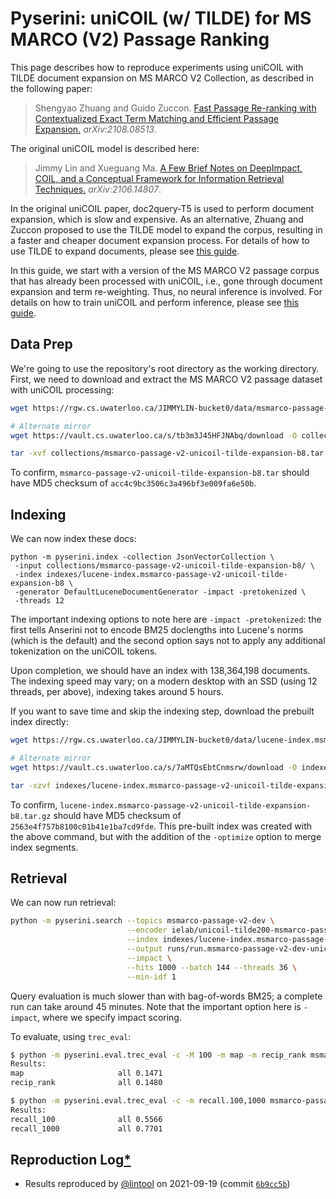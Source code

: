 # Pyserini: uniCOIL (w/ TILDE) for MS MARCO (V2) Passage Ranking

This page describes how to reproduce experiments using uniCOIL with TILDE document expansion on MS MARCO V2 Collection, as described in the following paper:

> Shengyao Zhuang and Guido Zuccon. [Fast Passage Re-ranking with Contextualized Exact Term
Matching and Efficient Passage Expansion.](https://arxiv.org/pdf/2108.08513) _arXiv:2108.08513_.

The original uniCOIL model is described here:

> Jimmy Lin and Xueguang Ma. [A Few Brief Notes on DeepImpact, COIL, and a Conceptual Framework for Information Retrieval Techniques.](https://arxiv.org/abs/2106.14807) _arXiv:2106.14807_.

In the original uniCOIL paper, doc2query-T5 is used to perform document expansion, which is slow and expensive.
As an alternative, Zhuang and Zuccon proposed to use the TILDE model to expand the corpus, resulting in a faster and cheaper document expansion process.
For details of how to use TILDE to expand documents, please see [this guide](https://github.com/ielab/TILDE).

In this guide, we start with a version of the MS MARCO V2 passage corpus that has already been processed with uniCOIL, i.e., gone through document expansion and term re-weighting.
Thus, no neural inference is involved.
For details on how to train uniCOIL and perform inference, please see [this guide](https://github.com/luyug/COIL/tree/main/uniCOIL).

## Data Prep

We're going to use the repository's root directory as the working directory.
First, we need to download and extract the MS MARCO V2 passage dataset with uniCOIL processing:

```bash
wget https://rgw.cs.uwaterloo.ca/JIMMYLIN-bucket0/data/msmarco-passage-v2-unicoil-tilde-expansion-b8.tar -P collections/

# Alternate mirror
wget https://vault.cs.uwaterloo.ca/s/tb3m3J45HFJNAbq/download -O collections/msmarco-passage-v2-unicoil-tilde-expansion-b8.tar

tar -xvf collections/msmarco-passage-v2-unicoil-tilde-expansion-b8.tar -C collections/
```

To confirm, `msmarco-passage-v2-unicoil-tilde-expansion-b8.tar` should have MD5 checksum of `acc4c9bc3506c3a496bf3e009fa6e50b`.

## Indexing

We can now index these docs:

```
python -m pyserini.index -collection JsonVectorCollection \
 -input collections/msmarco-passage-v2-unicoil-tilde-expansion-b8/ \
 -index indexes/lucene-index.msmarco-passage-v2-unicoil-tilde-expansion-b8 \
 -generator DefaultLuceneDocumentGenerator -impact -pretokenized \
 -threads 12
```

The important indexing options to note here are `-impact -pretokenized`: the first tells Anserini not to encode BM25 doclengths into Lucene's norms (which is the default) and the second option says not to apply any additional tokenization on the uniCOIL tokens.

Upon completion, we should have an index with 138,364,198 documents.
The indexing speed may vary; on a modern desktop with an SSD (using 12 threads, per above), indexing takes around 5 hours.

If you want to save time and skip the indexing step, download the prebuilt index directly:

```bash
wget https://rgw.cs.uwaterloo.ca/JIMMYLIN-bucket0/data/lucene-index.msmarco-passage-v2-unicoil-tilde-expansion-b8.tar.gz -P indexes/

# Alternate mirror
wget https://vault.cs.uwaterloo.ca/s/7aMTQsEbtCnmsrw/download -O indexes/lucene-index.msmarco-passage-v2-unicoil-tilde-expansion-b8.tar.gz

tar -xzvf indexes/lucene-index.msmarco-passage-v2-unicoil-tilde-expansion-b8.tar.gz -C indexes/
```

To confirm, `lucene-index.msmarco-passage-v2-unicoil-tilde-expansion-b8.tar.gz` should have MD5 checksum of `2563e4f757b8100c01b41e1ba7cd9fde`.
This pre-built index was created with the above command, but with the addition of the `-optimize` option to merge index segments.

## Retrieval

We can now run retrieval:

```bash
python -m pyserini.search --topics msmarco-passage-v2-dev \
                          --encoder ielab/unicoil-tilde200-msmarco-passage \
                          --index indexes/lucene-index.msmarco-passage-v2-unicoil-tilde-expansion-b8 \
                          --output runs/run.msmarco-passage-v2-dev-unicoil-tilde-expansion-b8.txt \
                          --impact \
                          --hits 1000 --batch 144 --threads 36 \
                          --min-idf 1
```

Query evaluation is much slower than with bag-of-words BM25; a complete run can take around 45 minutes.
Note that the important option here is `-impact`, where we specify impact scoring.

To evaluate, using `trec_eval`:

```bash
$ python -m pyserini.eval.trec_eval -c -M 100 -m map -m recip_rank msmarco-passage-v2-dev runs/run.msmarco-passage-v2-dev-unicoil-tilde-expansion-b8.txt
Results:
map                   	all	0.1471
recip_rank            	all	0.1480

$ python -m pyserini.eval.trec_eval -c -m recall.100,1000 msmarco-passage-v2-dev runs/run.msmarco-passage-v2-dev-unicoil-tilde-expansion-b8.txt
Results:
recall_100            	all	0.5566
recall_1000           	all	0.7701
```

## Reproduction Log[*](reproducibility.md)

+ Results reproduced by [@lintool](https://github.com/lintool) on 2021-09-19 (commit [`6b9cc5b`](https://github.com/castorini/pyserini/commit/6b9cc5b1c2fee89597c5841a9f88395cf76bf60a))
